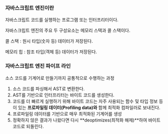 ### 자바스크립트 엔진이란

자바스크립트 코드를 실행하는 프로그램 또는 인터프리터이다. 

자바스크립트 엔진의 주요 두 구성요소는 메모리 스택과 콜 스택이다.

콜 스택 : 원시 타입(숫자 등) 데이터가 저장된다.

메모리 힙 : 참조 타입(객체 등) 데이터가 저장된다.

### 자바스크립트 엔진 파이프 라인

소스 코드를 기계어로 만들기까지 공통적으로 수행하는 과정

1. 소스 코드를 파싱해서 AST로 변환한다.
2. AST를 기반으로 인터프리터는 바이트 코드를 생성한다.
3. 코드를 더 빠르게 실행하기 위해 바이트 코드는 자주 사용되는 함수 및 타입 정보 등이 있는 **프로파일링 데이터(Profiling data)와** 함께 최적화 컴파일러로 보내진다.
4. 프로파일링 데이터를 기반으로 매우 최적화된 기계어를 생성
5. 정확하지 않은 결과가 나왔다면 다시 **deoptimizes(최적화 해제)**하여 바이트 코드로 되돌린다.